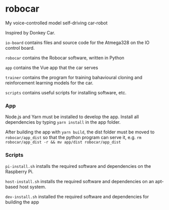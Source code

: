 # robocar
My voice-controlled model self-driving car-robot

Inspired by Donkey Car.

`io-board` contains files and source code for the Atmega328 on the IO control board.

`robocar` contains the Robocar software, written in Python

`app` contains the Vue app that the car serves

`trainer` contains the program for training bahavioural cloning and reinforcement learning models for the car.

`scripts` contains useful scripts for installing software, etc.

### App

Node.js and Yarn must be installed to develop the app. Install all dependencies by typing `yarn install` in the app folder.

After building the app with `yarn build`, the dist folder must be moved to `robocar/app_dist` so that the python program can serve it, e.g. `rm robocar/app_dist -r && mv app/dist robocar/app_dist`

### Scripts

`pi-install.sh` installs the required software and dependencies on the Raspberry Pi.

`host-install.sh` installs the required software and dependencies on an apt-based host system.

`dev-install.sh` installed the required software and dependencies for building the app